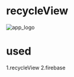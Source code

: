 # recycleView

![app_logo](https://user-images.githubusercontent.com/98084620/187091667-c0fda61a-9cff-4972-b944-a210135c1698.PNG)


# used

1.recycleView
2.firebase
